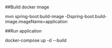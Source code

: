 ##Build docker image

mvn spring-boot:build-image -Dspring-boot.build-image.imageName=application

##Run application

docker-compose up -d --build

